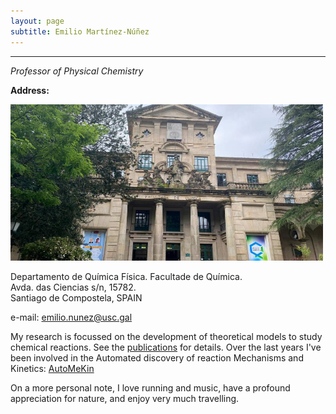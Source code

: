```yaml
---
layout: page
subtitle: Emilio Martínez-Núñez
---
```


****
_Professor of Physical Chemistry_

**Address:** 

<p align="left">
   <img src="https://raw.githubusercontent.com/emartineznunez/emartineznunez.github.io/master/assets/img/facultade.jpg" alt="alt text" width="500" height="250">
</p>


Departamento de Química Física. Facultade de Química.   
Avda. das Ciencias s/n, 15782.    
Santiago de Compostela, SPAIN

e-mail: [emilio.nunez@usc.gal](mailto:emilio.nunez@usc.gal)

My research is focussed on the development of theoretical models to study chemical reactions. See the [publications](https://emartineznunez.github.io/publications/) for details. Over the last years I've been involved in the Automated discovery of reaction Mechanisms and Kinetics: [AutoMeKin](https://github.com/emartineznunez/AutoMeKin)

On a more personal note, I love running and music, have a profound appreciation for nature, and enjoy very much travelling.
